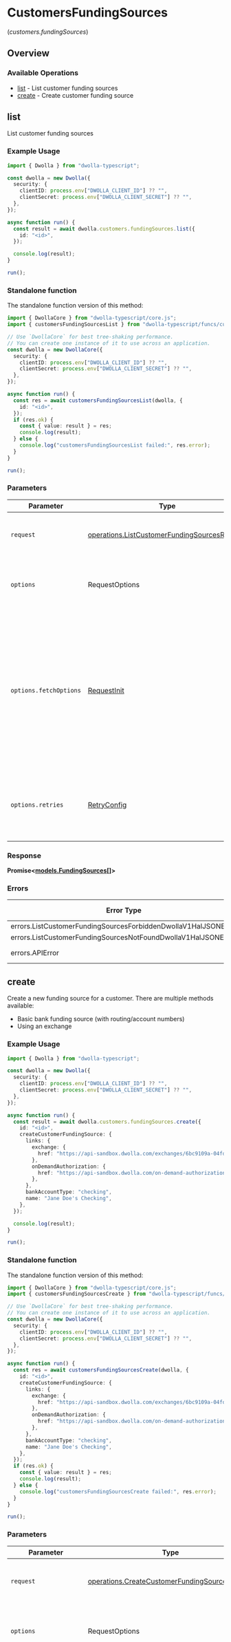 # CustomersFundingSources
(*customers.fundingSources*)

## Overview

### Available Operations

* [list](#list) - List customer funding sources
* [create](#create) - Create customer funding source

## list

List customer funding sources

### Example Usage

```typescript
import { Dwolla } from "dwolla-typescript";

const dwolla = new Dwolla({
  security: {
    clientID: process.env["DWOLLA_CLIENT_ID"] ?? "",
    clientSecret: process.env["DWOLLA_CLIENT_SECRET"] ?? "",
  },
});

async function run() {
  const result = await dwolla.customers.fundingSources.list({
    id: "<id>",
  });

  console.log(result);
}

run();
```

### Standalone function

The standalone function version of this method:

```typescript
import { DwollaCore } from "dwolla-typescript/core.js";
import { customersFundingSourcesList } from "dwolla-typescript/funcs/customersFundingSourcesList.js";

// Use `DwollaCore` for best tree-shaking performance.
// You can create one instance of it to use across an application.
const dwolla = new DwollaCore({
  security: {
    clientID: process.env["DWOLLA_CLIENT_ID"] ?? "",
    clientSecret: process.env["DWOLLA_CLIENT_SECRET"] ?? "",
  },
});

async function run() {
  const res = await customersFundingSourcesList(dwolla, {
    id: "<id>",
  });
  if (res.ok) {
    const { value: result } = res;
    console.log(result);
  } else {
    console.log("customersFundingSourcesList failed:", res.error);
  }
}

run();
```

### Parameters

| Parameter                                                                                                                                                                      | Type                                                                                                                                                                           | Required                                                                                                                                                                       | Description                                                                                                                                                                    |
| ------------------------------------------------------------------------------------------------------------------------------------------------------------------------------ | ------------------------------------------------------------------------------------------------------------------------------------------------------------------------------ | ------------------------------------------------------------------------------------------------------------------------------------------------------------------------------ | ------------------------------------------------------------------------------------------------------------------------------------------------------------------------------ |
| `request`                                                                                                                                                                      | [operations.ListCustomerFundingSourcesRequest](../../models/operations/listcustomerfundingsourcesrequest.md)                                                                   | :heavy_check_mark:                                                                                                                                                             | The request object to use for the request.                                                                                                                                     |
| `options`                                                                                                                                                                      | RequestOptions                                                                                                                                                                 | :heavy_minus_sign:                                                                                                                                                             | Used to set various options for making HTTP requests.                                                                                                                          |
| `options.fetchOptions`                                                                                                                                                         | [RequestInit](https://developer.mozilla.org/en-US/docs/Web/API/Request/Request#options)                                                                                        | :heavy_minus_sign:                                                                                                                                                             | Options that are passed to the underlying HTTP request. This can be used to inject extra headers for examples. All `Request` options, except `method` and `body`, are allowed. |
| `options.retries`                                                                                                                                                              | [RetryConfig](../../lib/utils/retryconfig.md)                                                                                                                                  | :heavy_minus_sign:                                                                                                                                                             | Enables retrying HTTP requests under certain failure conditions.                                                                                                               |

### Response

**Promise\<[models.FundingSources[]](../../models/.md)\>**

### Errors

| Error Type                                                     | Status Code                                                    | Content Type                                                   |
| -------------------------------------------------------------- | -------------------------------------------------------------- | -------------------------------------------------------------- |
| errors.ListCustomerFundingSourcesForbiddenDwollaV1HalJSONError | 403                                                            | application/vnd.dwolla.v1.hal+json                             |
| errors.ListCustomerFundingSourcesNotFoundDwollaV1HalJSONError  | 404                                                            | application/vnd.dwolla.v1.hal+json                             |
| errors.APIError                                                | 4XX, 5XX                                                       | \*/\*                                                          |

## create

Create a new funding source for a customer.
There are multiple methods available:
- Basic bank funding source (with routing/account numbers)
- Using an exchange


### Example Usage

```typescript
import { Dwolla } from "dwolla-typescript";

const dwolla = new Dwolla({
  security: {
    clientID: process.env["DWOLLA_CLIENT_ID"] ?? "",
    clientSecret: process.env["DWOLLA_CLIENT_SECRET"] ?? "",
  },
});

async function run() {
  const result = await dwolla.customers.fundingSources.create({
    id: "<id>",
    createCustomerFundingSource: {
      links: {
        exchange: {
          href: "https://api-sandbox.dwolla.com/exchanges/6bc9109a-04fd-49b6-ace6-ca06fd282d65",
        },
        onDemandAuthorization: {
          href: "https://api-sandbox.dwolla.com/on-demand-authorizations/30e7c028-0bdf-e511-80de-0aa34a9b2388",
        },
      },
      bankAccountType: "checking",
      name: "Jane Doe's Checking",
    },
  });

  console.log(result);
}

run();
```

### Standalone function

The standalone function version of this method:

```typescript
import { DwollaCore } from "dwolla-typescript/core.js";
import { customersFundingSourcesCreate } from "dwolla-typescript/funcs/customersFundingSourcesCreate.js";

// Use `DwollaCore` for best tree-shaking performance.
// You can create one instance of it to use across an application.
const dwolla = new DwollaCore({
  security: {
    clientID: process.env["DWOLLA_CLIENT_ID"] ?? "",
    clientSecret: process.env["DWOLLA_CLIENT_SECRET"] ?? "",
  },
});

async function run() {
  const res = await customersFundingSourcesCreate(dwolla, {
    id: "<id>",
    createCustomerFundingSource: {
      links: {
        exchange: {
          href: "https://api-sandbox.dwolla.com/exchanges/6bc9109a-04fd-49b6-ace6-ca06fd282d65",
        },
        onDemandAuthorization: {
          href: "https://api-sandbox.dwolla.com/on-demand-authorizations/30e7c028-0bdf-e511-80de-0aa34a9b2388",
        },
      },
      bankAccountType: "checking",
      name: "Jane Doe's Checking",
    },
  });
  if (res.ok) {
    const { value: result } = res;
    console.log(result);
  } else {
    console.log("customersFundingSourcesCreate failed:", res.error);
  }
}

run();
```

### Parameters

| Parameter                                                                                                                                                                      | Type                                                                                                                                                                           | Required                                                                                                                                                                       | Description                                                                                                                                                                    |
| ------------------------------------------------------------------------------------------------------------------------------------------------------------------------------ | ------------------------------------------------------------------------------------------------------------------------------------------------------------------------------ | ------------------------------------------------------------------------------------------------------------------------------------------------------------------------------ | ------------------------------------------------------------------------------------------------------------------------------------------------------------------------------ |
| `request`                                                                                                                                                                      | [operations.CreateCustomerFundingSourceRequest](../../models/operations/createcustomerfundingsourcerequest.md)                                                                 | :heavy_check_mark:                                                                                                                                                             | The request object to use for the request.                                                                                                                                     |
| `options`                                                                                                                                                                      | RequestOptions                                                                                                                                                                 | :heavy_minus_sign:                                                                                                                                                             | Used to set various options for making HTTP requests.                                                                                                                          |
| `options.fetchOptions`                                                                                                                                                         | [RequestInit](https://developer.mozilla.org/en-US/docs/Web/API/Request/Request#options)                                                                                        | :heavy_minus_sign:                                                                                                                                                             | Options that are passed to the underlying HTTP request. This can be used to inject extra headers for examples. All `Request` options, except `method` and `body`, are allowed. |
| `options.retries`                                                                                                                                                              | [RetryConfig](../../lib/utils/retryconfig.md)                                                                                                                                  | :heavy_minus_sign:                                                                                                                                                             | Enables retrying HTTP requests under certain failure conditions.                                                                                                               |

### Response

**Promise\<[operations.CreateCustomerFundingSourceResponse](../../models/operations/createcustomerfundingsourceresponse.md)\>**

### Errors

| Error Type                                                      | Status Code                                                     | Content Type                                                    |
| --------------------------------------------------------------- | --------------------------------------------------------------- | --------------------------------------------------------------- |
| errors.InactiveExchangeError                                    | 400                                                             | application/vnd.dwolla.v1.hal+json                              |
| errors.InvalidExchangeTokenErrorError                           | 400                                                             | application/vnd.dwolla.v1.hal+json                              |
| errors.DuplicateFundingSourceError                              | 400                                                             | application/vnd.dwolla.v1.hal+json                              |
| errors.CreateCustomerFundingSourceForbiddenDwollaV1HalJSONError | 403                                                             | application/vnd.dwolla.v1.hal+json                              |
| errors.CreateCustomerFundingSourceNotFoundDwollaV1HalJSONError  | 404                                                             | application/vnd.dwolla.v1.hal+json                              |
| errors.APIError                                                 | 4XX, 5XX                                                        | \*/\*                                                           |